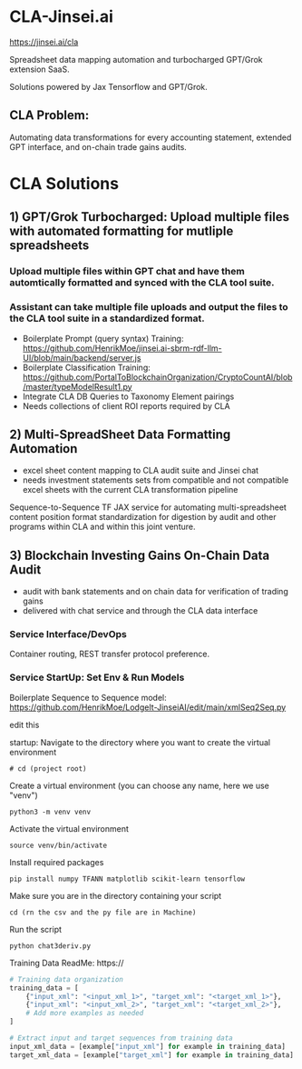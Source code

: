 # CLA-Jinsei.ai

https://jinsei.ai/cla

Spreadsheet data mapping automation and turbocharged GPT/Grok extension SaaS.

Solutions powered by Jax Tensorflow and GPT/Grok. 

## CLA Problem:

Automating data transformations for every accounting statement, extended GPT interface, and on-chain trade gains audits. 

# CLA Solutions 

## 1) GPT/Grok Turbocharged: Upload multiple files with automated formatting for mutliple spreadsheets

### Upload multiple files within GPT chat and have them automtically formatted and synced with the CLA tool suite. 

### Assistant can take multiple file uploads and output the files to the CLA tool suite in a standardized format.

- Boilerplate Prompt (query syntax) Training: https://github.com/HenrikMoe/jinsei.ai-sbrm-rdf-llm-UI/blob/main/backend/server.js
- Boilerplate Classification Training: https://github.com/PortalToBlockchainOrganization/CryptoCountAI/blob/master/typeModelResult1.py
- Integrate CLA DB Queries to Taxonomy Element pairings 
- Needs collections of client ROI reports required by CLA

## 2) Multi-SpreadSheet Data Formatting Automation

- excel sheet content mapping to CLA audit suite and Jinsei chat  
- needs investment statements sets from compatible and not compatible excel sheets with the current CLA transformation pipeline

Sequence-to-Sequence TF JAX service for automating multi-spreadsheet content position format standardization for digestion by audit and other programs within CLA and within this joint venture.

## 3) Blockchain Investing Gains On-Chain Data Audit

- audit with bank statements and on chain data for verification of trading gains
- delivered with chat service and through the CLA data interface

### Service Interface/DevOps

Container routing, REST transfer protocol preference.  

### Service StartUp: Set Env & Run Models

Boilerplate Sequence to Sequence model: https://github.com/HenrikMoe/LodgeIt-JinseiAI/edit/main/xmlSeq2Seq.py

edit this

startup:
Navigate to the directory where you want to create the virtual environment
```linux
# cd (project root) 
```
Create a virtual environment (you can choose any name, here we use "venv")
```linux
python3 -m venv venv
```

Activate the virtual environment
```linux
source venv/bin/activate
```

Install required packages
```linux
pip install numpy TFANN matplotlib scikit-learn tensorflow
```

Make sure you are in the directory containing your script
```linux
cd (rn the csv and the py file are in Machine)
```
Run the script
```linux
python chat3deriv.py
```

Training Data ReadMe: https://

```python
# Training data organization
training_data = [
    {"input_xml": "<input_xml_1>", "target_xml": "<target_xml_1>"},
    {"input_xml": "<input_xml_2>", "target_xml": "<target_xml_2>"},
    # Add more examples as needed
]

# Extract input and target sequences from training data
input_xml_data = [example["input_xml"] for example in training_data]
target_xml_data = [example["target_xml"] for example in training_data]

```



